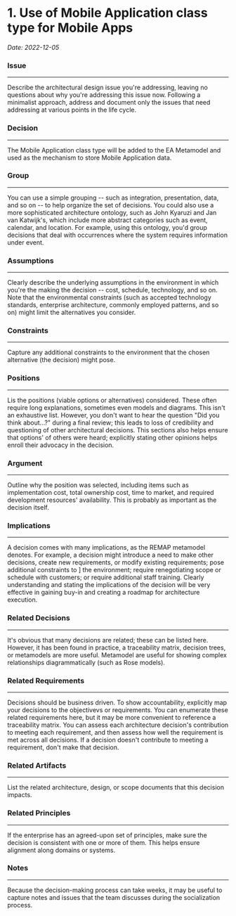 # 1. Use of Mobile Application class type for Mobile Apps

_Date: 2022-12-05_

### Issue
***
Describe the architectural design issue you're addressing, leaving no questions about why you're addressing this issue now.
Following a minimalist approach, address and document only the issues that need addressing at various points in the life cycle.

### Decision
***
The Mobile Application class type will be added to the EA Metamodel and used as the mechanism to store Mobile 
Application data.

### Group
***
You can use a simple grouping -- such as integration, presentation, data, and so on -- to help organize the set of decisions.
You could also use a more sophisticated architecture ontology, such as John Kyaruzi and Jan van Katwijk's, which include
more abstract categories such as event, calendar, and location. For example, using this ontology, you'd group decisions
that deal with occurrences where the system requires information under event.

### Assumptions
***
Clearly describe the underlying assumptions in the environment in which you're the making the decision -- cost, schedule, 
technology, and so on. Note that the environmental constraints (such as accepted technology standards, enterprise architecture, 
commonly employed patterns, and so on) might limit the alternatives you consider.

### Constraints
*** 
Capture any additional constraints to the environment that the chosen alternative (the decision) might pose.

### Positions
***
Lis the positions (viable options or alternatives) considered. These often require long explanations, sometimes even
models and diagrams. This isn't an exhaustive list. However, you don't want to hear the question "Did you think about...?"
during a final review; this leads to loss of credibility and questioning of other architectural decisions. This sections 
also helps ensure that options' of others were heard; explicitly stating other opinions helps enroll their advocacy in 
the decision. 

### Argument
***
Outline why the position was selected, including items such as implementation cost, total ownership cost, time to market, 
and required development resources' availability. This is probably as important as the decision itself.

### Implications
***
A decision comes with many implications, as the REMAP metamodel denotes. For example, a decision might introduce a 
need to make other decisions, create new requirements, or modify existing requirements; pose additional constraints to ]
the environment; require renegotiating scope or schedule with customers; or require additional staff training.
Clearly understanding and stating the implications of the decision will be very effective in gaining buy-in and creating 
a roadmap for architecture execution.

### Related Decisions
***
It's obvious that many decisions are related; these can be listed here. However, it has been found in practice, a 
traceability matrix, decision trees, or metamodels are more useful. Metamodel are useful for showing complex 
relationships diagrammatically (such as Rose models).

### Related Requirements
***
Decisions should be business driven. To show accountability, explicitly map your decisions to the objectivevs or 
requirements. You can enumerate these related requirements here, but it may be more convenient to reference a
traceability matrix. You can assess each architecture decision's contribution to meeting each requirement, and then assess
how well the requirement is met across all decisions. If a decision doesn't contribute to meeting a requirement, don't 
make that decision.

### Related Artifacts
***
List the related architecture, design, or scope documents that this decision impacts. 

### Related Principles
***
If the enterprise has an agreed-upon set of principles, make sure the decision is consistent with one or more of them. 
This helps ensure alignment along domains or systems.

### Notes
***
Because the decision-making process can take weeks, it may be useful to capture notes and issues that the team discusses
during the socialization process.